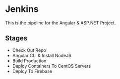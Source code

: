 # Jenkins
This is the pipeline for the Angular & ASP.NET Project. 

## Stages 
* Check Out Repo
* Angular CLI & Install NodeJS
* Build Production
* Deploy Containers To CentOS Servers
* Deploy To Firebase
